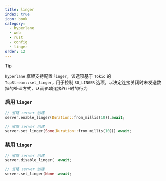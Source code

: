 ```yaml
---
title: linger
index: true
icon: book
category:
  - hyperlane
  - web
  - rust
  - config
  - linger
order: 12
---
```


<Share colorful />

> [!tip]
>
> `hyperlane` 框架支持配置 `linger`，该选项基于 `Tokio` 的 `TcpStream::set_linger`，用于控制 `SO_LINGER` 选项，以决定连接关闭时未发送数据的处理方式，从而影响连接终止时的行为

### 启用 `linger`

```rust
// 省略 server 创建
server.enable_linger(Duration::from_millis(10)).await;
```

```rust
// 省略 server 创建
server.set_linger(Some(Duration::from_millis(10))).await;
```

### 禁用 `linger`

```rust
// 省略 server 创建
server.disable_linger().await;
```

```rust
// 省略 server 创建
server.set_linger(None).await;
```

<Bottom />
